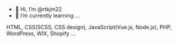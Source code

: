 - 👋 Hi, I’m @rtkjm22
- 🌱 I’m currently learning ...

HTML, CSS(SCSS, CSS design), JavaScript(Vue.js, Node.js), PHP, WordPress, WIX, Shopify ...


<!---
rtkjm22/rtkjm22 is a ✨ special ✨ repository because its `README.md` (this file) appears on your GitHub profile.
You can click the Preview link to take a look at your changes.
--->
